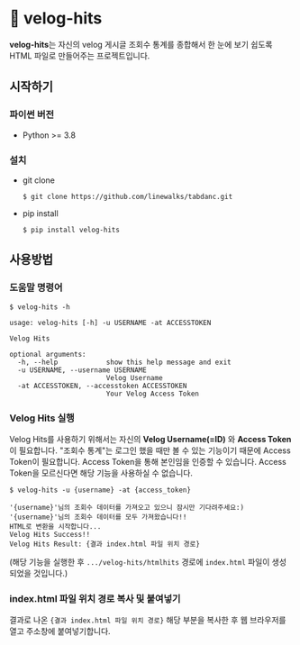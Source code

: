 # 🍕 velog-hits
**velog-hits**는 자신의 velog 게시글 조회수 통계를 종합해서 한 눈에 보기 쉽도록 HTML 파일로 만들어주는 프로젝트입니다.

## 시작하기
### 파이썬 버전
- Python >= 3.8

### 설치
- git clone
  ```shell
  $ git clone https://github.com/linewalks/tabdanc.git
  ```

- pip install
  ```shell
  $ pip install velog-hits
  ```

## 사용방법
### 도움말 명령어
```shell
$ velog-hits -h
```
```shell
usage: velog-hits [-h] -u USERNAME -at ACCESSTOKEN

Velog Hits

optional arguments:
  -h, --help            show this help message and exit
  -u USERNAME, --username USERNAME
                        Velog Username
  -at ACCESSTOKEN, --accesstoken ACCESSTOKEN
                        Your Velog Access Token
```

### Velog Hits 실행

Velog Hits를 사용하기 위해서는 자신의 **Velog Username(=ID)** 와 **Access Token**이 필요합니다. "조회수 통계"는 로그인 했을 때만 볼 수 있는 기능이기 때문에 Access Token이 필요합니다. Access Token을 통해 본인임을 인증할 수 있습니다. Access Token을 모르신다면 해당 기능을 사용하실 수 없습니다.

```shell
$ velog-hits -u {username} -at {access_token}
```
```shell
'{username}'님의 조회수 데이터를 가져오고 있으니 잠시만 기다려주세요:)
'{username}'님의 조회수 데이터를 모두 가져왔습니다!!
HTML로 변환을 시작합니다...
Velog Hits Success!!
Velog Hits Result: {결과 index.html 파일 위치 경로}
```

(해당 기능을 실행한 후 `.../velog-hits/htmlhits` 경로에 `index.html` 파일이 생성되었을 것입니다.)

### index.html 파일 위치 경로 복사 및 붙여넣기
결과로 나온 `{결과 index.html 파일 위치 경로}` 해당 부분을 복사한 후 웹 브라우저를 열고 주소창에 붙여넣기합니다.

